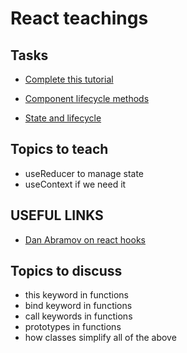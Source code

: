 # React teachings

## Tasks

- [ Complete this tutorial ](https://reactjs.org/tutorial/tutorial.html)

- [ Component lifecycle methods ](https://reactjs.org/docs/react-component.html)

- [State and lifecycle](https://reactjs.org/docs/state-and-lifecycle.html)

## Topics to teach

- useReducer to manage state
- useContext if we need it

## USEFUL LINKS

- [Dan Abramov on react hooks](https://www.youtube.com/watch?v=dpw9EHDh2bM&ab_channel=ReactConf)

## Topics to discuss

- this keyword in functions
- bind keyword in functions
- call keywords in functions
- prototypes in functions
- how classes simplify all of the above
